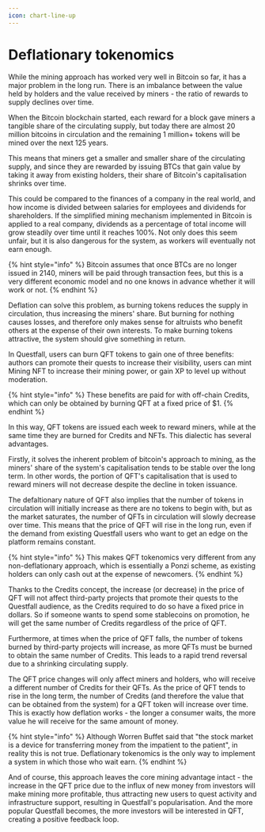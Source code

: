 ```yaml
---
icon: chart-line-up
---
```


# Deflationary tokenomics

While the mining approach has worked very well in Bitcoin so far, it has a major problem in the long run. There is an imbalance between the value held by holders and the value received by miners - the ratio of rewards to supply declines over time.

When the Bitcoin blockchain started, each reward for a block gave miners a tangible share of the circulating supply, but today there are almost 20 million bitcoins in circulation and the remaining 1 million+ tokens will be mined over the next 125 years.&#x20;

This means that miners get a smaller and smaller share of the circulating supply, and since they are rewarded by issuing BTCs that gain value by taking it away from existing holders, their share of Bitcoin's capitalisation shrinks over time.

This could be compared to the finances of a company in the real world, and how income is divided between salaries for employees and dividends for shareholders. If the simplified mining mechanism implemented in Bitcoin is applied to a real company, dividends as a percentage of total income will grow steadily over time until it reaches 100%. Not only does this seem unfair, but it is also dangerous for the system, as workers will eventually not earn enough.

{% hint style="info" %}
Bitcoin assumes that once BTCs are no longer issued in 2140, miners will be paid through transaction fees, but this is a very different economic model and no one knows in advance whether it will work or not.
{% endhint %}

Deflation can solve this problem, as burning tokens reduces the supply in circulation, thus increasing the miners' share. But burning for nothing causes losses, and therefore only makes sense for altruists who benefit others at the expense of their own interests. To make burning tokens attractive, the system should give something in return.

In Questfall, users can burn QFT tokens to gain one of three benefits: authors can promote their quests to increase their visibility, users can mint Mining NFT to increase their mining power, or gain XP to level up without moderation.

{% hint style="info" %}
These benefits are paid for with off-chain Credits, which can only be obtained by burning QFT at a fixed price of $1.
{% endhint %}

In this way, QFT tokens are issued each week to reward miners, while at the same time they are burned for Credits and NFTs. This dialectic has several advantages.

Firstly, it solves the inherent problem of bitcoin's approach to mining, as the miners' share of the system's capitalisation tends to be stable over the long term. In other words, the portion of QFT's capitalisation that is used to reward miners will not decrease despite the decline in token issuance.

The defaltionary nature of QFT also implies that the number of tokens in circulation will initially increase as there are no tokens to begin with, but as the market saturates, the number of QFTs in circulation will slowly decrease over time. This means that the price of QFT will rise in the long run, even if the demand from existing Questfall users who want to get an edge on the platform remains constant.

{% hint style="info" %}
This makes QFT tokenomics very different from any non-deflationary approach, which is essentially a Ponzi scheme, as existing holders can only cash out at the expense of newcomers.
{% endhint %}

Thanks to the Credits concept, the increase (or decrease) in the price of QFT will not affect third-party projects that promote their quests to the Questfall audience, as the Credits required to do so have a fixed price in dollars. So if someone wants to spend some stablecoins on promotion, he will get the same number of Credits regardless of the price of QFT.

Furthermore, at times when the price of QFT falls, the number of tokens burned by third-party projects will increase, as more QFTs must be burned to obtain the same number of Credits. This leads to a rapid trend reversal due to a shrinking circulating supply.

The QFT price changes will only affect miners and holders, who will receive a different number of Credits for their QFTs. As the price of QFT tends to rise in the long term, the number of Credits (and therefore the value that can be obtained from the system) for a QFT token will increase over time. This is exactly how deflation works - the longer a consumer waits, the more value he will receive for the same amount of money.

{% hint style="info" %}
Although Worren Buffet said that "the stock market is a device for transferring money from the impatient to the patient", in reality this is not true. Deflationary tokenomics is the only way to implement a system in which those who wait earn.
{% endhint %}

And of course, this approach leaves the core mining advantage intact - the increase in the QFT price due to the influx of new money from investors will make mining more profitable, thus attracting new users to quest activity and infrastructure support, resulting in Questfall's popularisation. And the more popular Questfall becomes, the more investors will be interested in QFT, creating a positive feedback loop.

